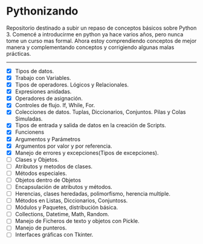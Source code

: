 # Pythonizando

Repositorio destinado a subir un repaso de conceptos básicos sobre Python 3.
Comencé a introducirme en python ya hace varios años, pero nunca tome un curso mas formal.
Ahora estoy comprendiendo conceptos de mejor manera y complementando conceptos y corrigiendo algunas malas prácticas.

***
- [x] Tipos de datos.
- [x] Trabajo con Variables.
- [x] Tipos de operadores. Lógicos y Relacionales.
- [x] Expresiones anidadas.
- [x] Operadores de asignación.
- [x] Controles de flujo. If, While, For.
- [x] Colecciones de datos. Tuplas, Diccionarios, Conjuntos. Pilas y Colas Simuladas.
- [x] Tipos de entrada y salida de datos en la creación de Scripts.
- [x] Funcionens
- [x] Argumentos y Parámetros
- [x] Argumentos por valor y por referencia.
- [x] Manejo de errores y excepciones(Tipos de excepciones).
- [ ] Clases y Objetos.
- [ ] Atributos y metodos de clases.
- [ ] Métodos especiales.
- [ ] Objetos dentro de Objetos
- [ ] Encapsulación de atributos y métodos.
- [ ] Herencias, clases heredadas, polimorfismo, herencia multiple.
- [ ] Métodos en Listas, Diccionarios, Conjuntoss.
- [ ] Módulos y Paquetes, distribución básica.
- [ ] Collections, Datetime, Math, Random.
- [ ] Manejo de Ficheros de texto y objetos con Pickle.
- [ ] Manejo de punteros.
- [ ] Interfaces gráficas con Tkinter.
